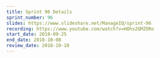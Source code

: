 ```yaml
---
title: Sprint 96 Details
sprint_number: 96
slides: https://www.slideshare.net/ManageIQ/sprint-96
recording: https://www.youtube.com/watch?v=HOhs2GMZORo
start_date: 2018-09-25
end_date: 2018-10-08
review_date: 2018-10-10
---
```

